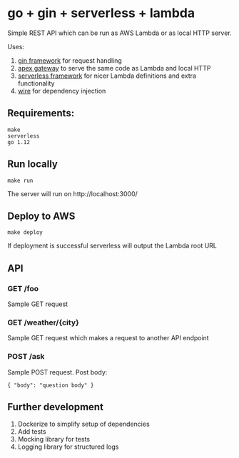 # go + gin + serverless + lambda


Simple REST API which can be run as AWS Lambda or as local HTTP server.

Uses:
1. [gin framework](https://github.com/gin-gonic/gin) for request handling
2. [apex gateway](https://github.com/apex/gateway) to serve the same code as Lambda and local HTTP
3. [serverless framework](https://serverless.com/) for nicer Lambda definitions and extra functionality
4. [wire](https://github.com/google/wire) for dependency injection


## Requirements:

```
make
serverless
go 1.12
```

## Run locally

```
make run
```

The server will run on http://localhost:3000/

## Deploy to AWS
```
make deploy
```
If deployment is successful serverless will output the Lambda root URL

## API

### GET /foo
Sample GET request

### GET /weather/{city}

Sample GET request which makes a request to another API endpoint

### POST /ask
Sample POST request. Post body:

```
{ "body": "question body" }
```


## Further development

1. Dockerize to simplify setup of dependencies
1. Add tests
1. Mocking library for tests
1. Logging library for structured logs